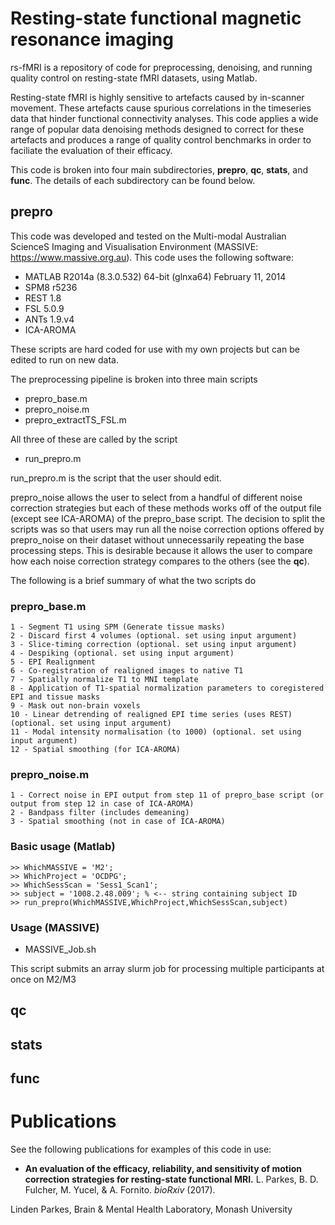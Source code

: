 # Resting-state functional magnetic resonance imaging
rs-fMRI is a repository of code for preprocessing, denoising, and running quality control on resting-state fMRI datasets, using Matlab.

Resting-state fMRI is highly sensitive to artefacts caused by in-scanner movement. These artefacts cause spurious correlations in the timeseries data that hinder functional connectivity analyses. This code applies a wide range of popular data denoising methods designed to correct for these artefacts and produces a range of quality control benchmarks in order to faciliate the evaluation of their efficacy.

This code is broken into four main subdirectories, **prepro**, **qc**, **stats**, and **func**. 
The details of each subdirectory can be found below.

## prepro

This code was developed and tested on the Multi-modal Australian ScienceS Imaging and Visualisation Environment (MASSIVE: https://www.massive.org.au).
This code uses the following software:
- MATLAB R2014a (8.3.0.532) 64-bit (glnxa64) February 11, 2014
- SPM8 r5236
- REST 1.8
- FSL 5.0.9
- ANTs 1.9.v4
- ICA-AROMA

These scripts are hard coded for use with my own projects but can be edited to run on new data.

The preprocessing pipeline is broken into three main scripts
- prepro_base.m
- prepro_noise.m
- prepro_extractTS_FSL.m

All three of these are called by the script
- run_prepro.m

run_prepro.m is the script that the user should edit.

prepro_noise allows the user to select from a handful of different noise correction
strategies but each of these methods works off of the output file (except see ICA-AROMA) of the prepro_base script.
The decision to split the scripts was so that users may run all the noise correction options offered
by prepro_noise on their dataset without unnecessarily repeating the base processing steps.
This is desirable because it allows the user to compare how each noise correction strategy compares to the others (see the **qc**).

The following is a brief summary of what the two scripts do

### prepro_base.m
	1 - Segment T1 using SPM (Generate tissue masks)
	2 - Discard first 4 volumes (optional. set using input argument)
	3 - Slice-timing correction (optional. set using input argument)
	4 - Despiking (optional. set using input argument)
	5 - EPI Realignment
	6 - Co-registration of realigned images to native T1
	7 - Spatially normalize T1 to MNI template
	8 - Application of T1-spatial normalization parameters to coregistered EPI and tissue masks
	9 - Mask out non-brain voxels
	10 - Linear detrending of realigned EPI time series (uses REST) (optional. set using input argument)
	11 - Modal intensity normalisation (to 1000) (optional. set using input argument)
	12 - Spatial smoothing (for ICA-AROMA)

### prepro_noise.m
	1 - Correct noise in EPI output from step 11 of prepro_base script (or output from step 12 in case of ICA-AROMA)
	2 - Bandpass filter (includes demeaning)
	3 - Spatial smoothing (not in case of ICA-AROMA)	
	
### Basic usage (Matlab)
	>> WhichMASSIVE = 'M2';
	>> WhichProject = 'OCDPG';
	>> WhichSessScan = 'Sess1_Scan1';
	>> subject = '1008.2.48.009'; % <-- string containing subject ID
	>> run_prepro(WhichMASSIVE,WhichProject,WhichSessScan,subject)

### Usage (MASSIVE)
- MASSIVE_Job.sh

This script submits an array slurm job for processing multiple participants at once on M2/M3

## qc

## stats

## func

# Publications
See the following publications for examples of this code in use:
- **An evaluation of the efficacy, reliability, and sensitivity of motion correction strategies for resting-state functional MRI.** L. Parkes, B. D. Fulcher, M. Yucel, & A. Fornito. *bioRxiv* (2017).

Linden Parkes, Brain & Mental Health Laboratory, Monash University